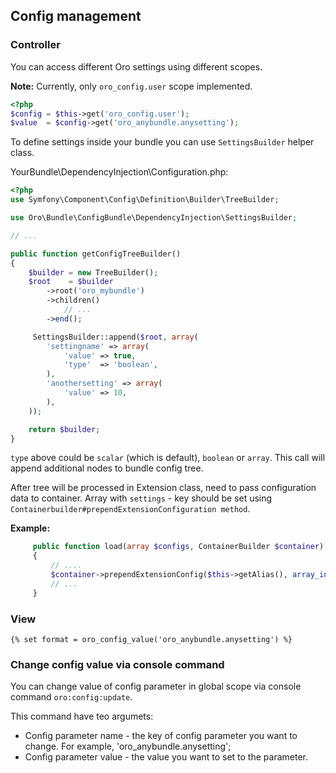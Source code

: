 ## Config management ##
### Controller ###
You can access different Oro settings using different scopes.

**Note:** Currently, only `oro_config.user` scope implemented.

``` php
<?php
$config = $this->get('oro_config.user');
$value  = $config->get('oro_anybundle.anysetting');
```

To define settings inside your bundle you can use `SettingsBuilder` helper class.

YourBundle\DependencyInjection\Configuration.php:

``` php
<?php
use Symfony\Component\Config\Definition\Builder\TreeBuilder;

use Oro\Bundle\ConfigBundle\DependencyInjection\SettingsBuilder;

// ...

public function getConfigTreeBuilder()
{
    $builder = new TreeBuilder();
    $root    = $builder
        ->root('oro_mybundle')
        ->children()
            // ...
        ->end();

     SettingsBuilder::append($root, array(
        'settingname' => array(
            'value' => true,
            'type'  => 'boolean',
        ),
        'anothersetting' => array(
            'value' => 10,
        ),
    ));

    return $builder;
}
```

`type` above could be `scalar` (which is default), `boolean` or `array`.
This call will append additional nodes to bundle config tree.

After tree will be processed in Extension class, need to pass configuration data to container.
Array with `settings` - key should be set using `Containerbuilder#prependExtensionConfiguration method`.

**Example:**
``` php
     public function load(array $configs, ContainerBuilder $container)
     {
         // ....
         $container->prependExtensionConfig($this->getAlias(), array_intersect_key($config, array_flip(['settings'])));
         // ...
     }
```

### View ###

```
{% set format = oro_config_value('oro_anybundle.anysetting') %}
```

### Change config value via console command ###
  
You can change value of config parameter in global scope via console command `oro:config:update`.

This command have teo argumets:

 - Config parameter name - the key of config parameter you want to change. For example, 'oro_anybundle.anysetting';
 - Config parameter value - the value you want to set to the parameter.
